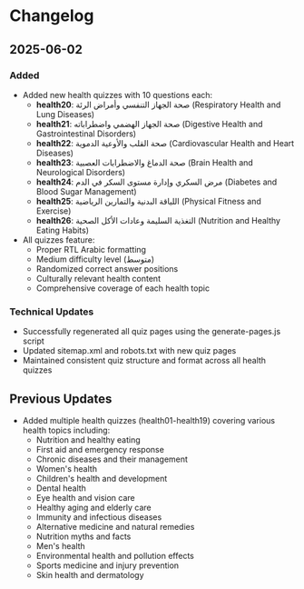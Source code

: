 # Changelog

## 2025-06-02
### Added
- Added new health quizzes with 10 questions each:
  - **health20**: صحة الجهاز التنفسي وأمراض الرئة (Respiratory Health and Lung Diseases)
  - **health21**: صحة الجهاز الهضمي واضطراباته (Digestive Health and Gastrointestinal Disorders)
  - **health22**: صحة القلب والأوعية الدموية (Cardiovascular Health and Heart Diseases)
  - **health23**: صحة الدماغ والاضطرابات العصبية (Brain Health and Neurological Disorders)
  - **health24**: مرض السكري وإدارة مستوى السكر في الدم (Diabetes and Blood Sugar Management)
  - **health25**: اللياقة البدنية والتمارين الرياضية (Physical Fitness and Exercise)
  - **health26**: التغذية السليمة وعادات الأكل الصحية (Nutrition and Healthy Eating Habits)
- All quizzes feature:
  - Proper RTL Arabic formatting
  - Medium difficulty level (متوسط)
  - Randomized correct answer positions
  - Culturally relevant health content
  - Comprehensive coverage of each health topic

### Technical Updates
- Successfully regenerated all quiz pages using the generate-pages.js script
- Updated sitemap.xml and robots.txt with new quiz pages
- Maintained consistent quiz structure and format across all health quizzes

## Previous Updates
- Added multiple health quizzes (health01-health19) covering various health topics including:
  - Nutrition and healthy eating
  - First aid and emergency response
  - Chronic diseases and their management
  - Women's health
  - Children's health and development
  - Dental health
  - Eye health and vision care
  - Healthy aging and elderly care
  - Immunity and infectious diseases
  - Alternative medicine and natural remedies
  - Nutrition myths and facts
  - Men's health
  - Environmental health and pollution effects
  - Sports medicine and injury prevention
  - Skin health and dermatology
